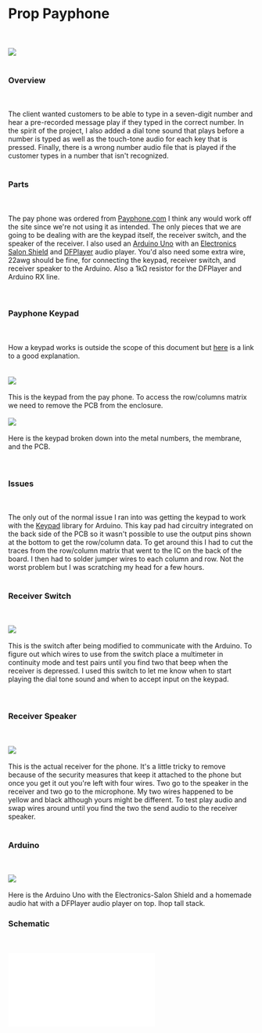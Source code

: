 # Prop Payphone
</br></br>
![](/media/finished.jpg)
</br></br>
### Overview 
</br></br>
The client wanted customers to be able to type in a seven-digit number and hear a pre-recorded message play if they typed in the correct number. In the spirit of the project, I also added a dial tone sound that plays before a number is typed as well as the touch-tone audio for each key that is pressed.  Finally, there is a wrong number audio file that is played if the customer types in a number that isn't recognized.
</br></br>
### Parts
</br></br>
The pay phone was ordered from     <a href="https://www.payphone.com">Payphone.com</a>
 I think any would work off the site since we're not using it as intended.  The only pieces that we are going to be dealing with are the keypad itself, the receiver switch, and the speaker of the receiver.  I also used an <a href="https://www.amazon.com/ELEGOO-Board-ATmega328P-ATMEGA16U2-Compliant/dp/B01EWOE0UU/ref=sr_1_1_sspa">Arduino Uno</a> with an <a href="https://www.amazon.com/Electronics-Salon-Arduino-Terminal-Breakout-Module/dp/B07HF2DD7T/ref=sr_1_7_sspa">Electronics Salon Shield</a> and <a href="https://www.dfrobot.com/product-1121.html">DFPlayer</a> audio player. You'd also need some extra wire, 22awg should be fine, for connecting the keypad, receiver switch, and receiver speaker to the Arduino. Also a 1kΩ resistor for the DFPlayer and Arduino RX line.  
</br></br>
### Payphone Keypad
</br></br>
How a keypad works is outside the scope of this document but <a href="https://www.jameco.com/Jameco/workshop/JamecoBuilds/working-with-matrix-keypads.html">here</a> is a link to a good explanation.  
</br></br>
![](/media/keypad.jpg)
</br></br>
This is the keypad from the pay phone.  To access the row/columns matrix we need to remove the PCB from the enclosure.
</br></br>
![](/media/keypad_apart.jpg)
</br></br>
Here is the keypad broken down into the metal numbers, the membrane, and the PCB.  
</br></br>
### Issues
</br></br>
The only out of the normal issue I ran into was getting the keypad to work with the <a href="https://www.arduino.cc/reference/en/libraries/keypad/">Keypad</a> library for Arduino.  This kay pad had circuitry integrated on the back side of the PCB so it wasn't possible to use the output pins shown at the bottom to get the row/column data.  To get around this I had to cut the traces from the row/column matrix that went to the IC on the back of the board.  I then had to solder jumper wires to each column and row.  Not the worst problem but I was scratching my head for a few hours.
</br></br>
### Receiver Switch
</br></br>
![](/media/receiver_switch.jpg)
</br></br>
This is the switch after being modified to communicate with the Arduino.  To figure out which wires to use from the switch place a multimeter in continuity mode and test pairs until you find two that beep when the receiver is depressed.  I used this switch to let me know when to start playing the dial tone sound and when to accept input on the keypad.  
</br></br>
### Receiver Speaker
</br></br>
![](/media/receiver.jpg)
</br></br>
This is the actual receiver for the phone.  It's a little tricky to remove because of the security measures that keep it attached to the phone but once you get it out you're left with four wires.  Two go to the speaker in the receiver and two go to the microphone.  My two wires happened to be yellow and black although yours might be different.  To test play audio and swap wires around until you find the two the send audio to the receiver speaker. 
</br></br>
### Arduino 
</br></br>
![](/media/arduino.jpg)
</br></br>
Here is the Arduino Uno with the Electronics-Salon Shield and a homemade audio hat with a DFPlayer audio player on top. Ihop tall stack. 
### Schematic 
</br></br>
![](/media/Schematic.pdf)
</br></br>
